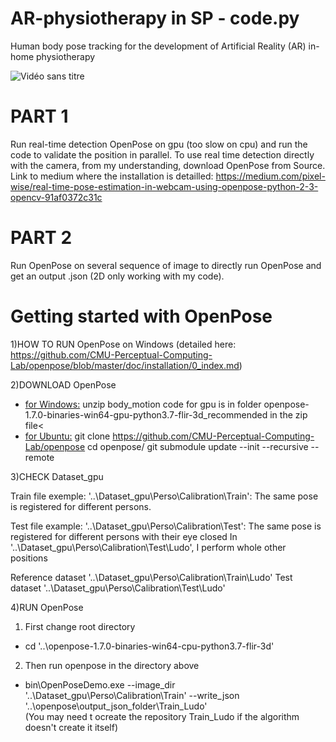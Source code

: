# AR-physiotherapy in SP - code.py
Human body pose tracking for the development of Artificial Reality (AR) in-home physiotherapy

![Vidéo sans titre](https://github.com/bossardl/Remote-physiotherapy/assets/90336628/80f7f66b-6d4a-495e-a243-c360c37b86e2)



# PART 1   

Run real-time detection OpenPose on gpu (too slow on cpu) and run the code to validate the position in parallel.
To use real time detection directly with the camera, from my understanding, download OpenPose from Source.
Link to medium where the installation is detailled:
https://medium.com/pixel-wise/real-time-pose-estimation-in-webcam-using-openpose-python-2-3-opencv-91af0372c31c

# PART 2 
Run OpenPose on several sequence of image to directly run OpenPose and get an output .json (2D only working with my code).

# Getting started with OpenPose
1)HOW TO RUN OpenPose on Windows 	(detailed here: https://github.com/CMU-Perceptual-Computing-Lab/openpose/blob/master/doc/installation/0_index.md)

2)DOWNLOAD OpenPose 
- <ins>for Windows:</ins>
unzip body_motion
code for gpu is in folder openpose-1.7.0-binaries-win64-gpu-python3.7-flir-3d_recommended in the zip file<
- <ins>for Ubuntu:</ins>
git clone https://github.com/CMU-Perceptual-Computing-Lab/openpose
cd openpose/
git submodule update --init --recursive --remote


3)CHECK Dataset_gpu

Train file exemple: '..\Dataset_gpu\Perso\Calibration\Train':
The same pose is registered for different persons.

Test file example: '..\Dataset_gpu\Perso\Calibration\Test':
 The same pose is registered for different persons with their eye closed 
In  '..\Dataset_gpu\Perso\Calibration\Test\Ludo', I perform whole other positions

Reference dataset '..\Dataset_gpu\Perso\Calibration\Train\Ludo'
Test dataset '..\Dataset_gpu\Perso\Calibration\Test\Ludo' 


4)RUN OpenPose

1. First change root directory
  - cd '..\openpose-1.7.0-binaries-win64-cpu-python3.7-flir-3d' 

2. Then run openpose in the directory above
  - bin\OpenPoseDemo.exe --image_dir '..\Dataset_gpu\Perso\Calibration\Train'  --write_json '..\openpose\output_json_folder\Train_Ludo'   
(You may need t ocreate the repository  Train_Ludo if the algorithm doesn't create it itself)

